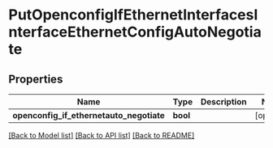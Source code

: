 # PutOpenconfigIfEthernetInterfacesInterfaceEthernetConfigAutoNegotiate

## Properties
Name | Type | Description | Notes
------------ | ------------- | ------------- | -------------
**openconfig_if_ethernetauto_negotiate** | **bool** |  | [optional] 

[[Back to Model list]](../README.md#documentation-for-models) [[Back to API list]](../README.md#documentation-for-api-endpoints) [[Back to README]](../README.md)


